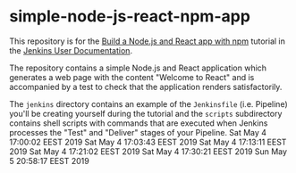 # simple-node-js-react-npm-app

This repository is for the
[Build a Node.js and React app with npm](https://jenkins.io/doc/tutorials/build-a-node-js-and-react-app-with-npm/)
tutorial in the [Jenkins User Documentation](https://jenkins.io/doc/).

The repository contains a simple Node.js and React application which generates
a web page with the content "Welcome to React" and is accompanied by a test to
check that the application renders satisfactorily.

The `jenkins` directory contains an example of the `Jenkinsfile` (i.e. Pipeline)
you'll be creating yourself during the tutorial and the `scripts` subdirectory
contains shell scripts with commands that are executed when Jenkins processes
the "Test" and "Deliver" stages of your Pipeline.
Sat May  4 17:00:02 EEST 2019
Sat May  4 17:03:43 EEST 2019
Sat May  4 17:13:11 EEST 2019
Sat May  4 17:21:02 EEST 2019
Sat May  4 17:30:21 EEST 2019
Sun May  5 20:58:17 EEST 2019
